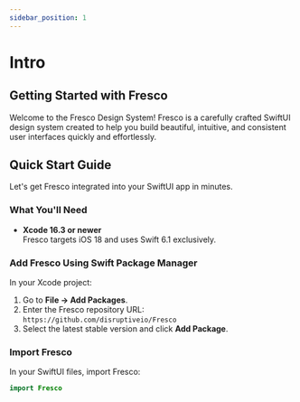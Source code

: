```yaml
---
sidebar_position: 1
---
```


# Intro

## Getting Started with Fresco

Welcome to the Fresco Design System! Fresco is a carefully crafted SwiftUI design system created to help you build beautiful, intuitive, and consistent user interfaces quickly and effortlessly.

## Quick Start Guide

Let's get Fresco integrated into your SwiftUI app in minutes.

### What You'll Need

- **Xcode 16.3 or newer**  
  Fresco targets iOS 18 and uses Swift 6.1 exclusively.

### Add Fresco Using Swift Package Manager

In your Xcode project:

1. Go to **File → Add Packages**.
2. Enter the Fresco repository URL:  
   `https://github.com/disruptiveio/Fresco`
3. Select the latest stable version and click **Add Package**.

### Import Fresco

In your SwiftUI files, import Fresco:

```swift
import Fresco
